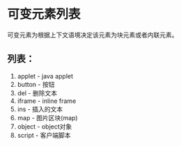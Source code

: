 # 可变元素列表

可变元素为根据上下文语境决定该元素为块元素或者内联元素。

## 列表：

1. applet - java applet
2. button - 按钮
3. del - 删除文本
4. iframe - inline frame
5. ins - 插入的文本
6. map - 图片区块(map)
7. object - object对象
8. script - 客户端脚本

